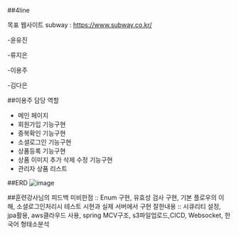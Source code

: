 ##4line

목표 웹사이트 subway :  https://www.subway.co.kr/
 
-윤유진
 
-류지은
 
-이용주
 
-김다은
 
 ##이용주 담당 역할
 - 메인 페이지
 - 회원가입 기능구현
 - 중복확인 기능구현
 - 소셜로그인 기능구현
 - 상품등록 기능구현
 - 상품 이미지 추가 삭제 수정 기능구현
 - 관리자 상품 리스트
 
##ERD
![image](https://user-images.githubusercontent.com/46048175/215629480-81ce6494-96cf-45c4-95f9-fad18783770f.png)

##훈련강사님의 피드백
미비한점 :: Enum 구현, 유효성 검사 구현, 기본 플로우의 이해, 소셜로그인처리시 테스트 시현과 실제 서버에서 구현
잘한내용 :: 시큐리티 설정, jpa활용, aws클라우드 사용, spring MCV구조, s3파일업로드,CICD, Websocket, 한국어 형태소분석
